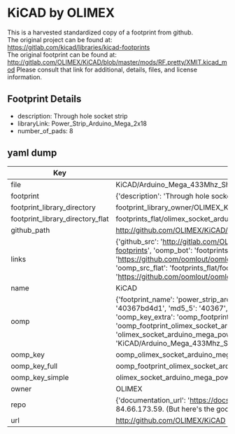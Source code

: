 # KiCAD by OLIMEX  
This is a harvested standardized copy of a footprint from github.  
The original project can be found at:  
https://gitlab.com/kicad/libraries/kicad-footprints  
The original footprint can be found at:
http://gitlab.com/OLIMEX/KiCAD/blob/master/mods/RF.pretty/XMIT.kicad_mod
Please consult that link for additional, details, files, and license information.  
## Footprint Details
* description: Through hole socket strip  
* libraryLink: Power_Strip_Arduino_Mega_2x18  
* number_of_pads: 8  
## yaml dump  
| Key | Value |  
| --- | --- |  
| file | KiCAD/Arduino_Mega_433Mhz_Shield/Socket_Arduino_Mega.pretty/Power_Strip_Arduino_Mega_2x18.kicad_mod |  
| footprint | {'description': 'Through hole socket strip', 'libraryLink': 'Power_Strip_Arduino_Mega_2x18', 'number_of_pads': 8} |  
| footprint_library_directory | footprint_library_owner/OLIMEX_KiCAD |  
| footprint_library_directory_flat | footprints_flat/olimex_socket_arduino_mega_power_strip_arduino_mega_2x18/working |  
| github_path | http://github.com/OLIMEX/KiCAD/blob/master/Arduino_Mega_433Mhz_Shield/Socket_Arduino_Mega.pretty/Power_Strip_Arduino_Mega_2x18.kicad_mod |  
| links | {'github_src': 'http://gitlab.com/OLIMEX/KiCAD/blob/master/mods/RF.pretty/XMIT.kicad_mod', 'github_src_repo': 'https://gitlab.com/kicad/libraries/kicad-footprints', 'oomp_bot': 'footprints/olimex_socket_arduino_mega_power_strip_arduino_mega_2x18/working', 'oomp_bot_github': 'https://github.com/oomlout/oomlout_oomp_footprint_bot/tree/main/footprints/olimex_socket_arduino_mega_power_strip_arduino_mega_2x18/working', 'oomp_src_flat': 'footprints_flat/footprints_flat/olimex_socket_arduino_mega_power_strip_arduino_mega_2x18/working', 'oomp_src_flat_github': 'https://github.com/oomlout/oomlout_oomp_footprint_src/tree/main/footprints_flat/olimex_socket_arduino_mega_power_strip_arduino_mega_2x18/working'} |  
| name | KiCAD |  
| oomp | {'footprint_name': 'power_strip_arduino_mega_2x18', 'library_name': 'socket_arduino_mega', 'md5': '40367bd4d10ee38c3c036165f2fff900', 'md5_10': '40367bd4d1', 'md5_5': '40367', 'md5_6': '40367b', 'oomp_key': 'oomp_olimex_socket_arduino_mega_power_strip_arduino_mega_2x18', 'oomp_key_extra': 'oomp_footprint_olimex_socket_arduino_mega_power_strip_arduino_mega_2x18', 'oomp_key_full': 'oomp_footprint_olimex_socket_arduino_mega_power_strip_arduino_mega_2x18_40367b', 'oomp_key_simple': 'olimex_socket_arduino_mega_power_strip_arduino_mega_2x18', 'original_filename': 'KiCAD/Arduino_Mega_433Mhz_Shield/Socket_Arduino_Mega.pretty/Power_Strip_Arduino_Mega_2x18.kicad_mod', 'owner_name': 'olimex'} |  
| oomp_key | oomp_olimex_socket_arduino_mega_power_strip_arduino_mega_2x18 |  
| oomp_key_full | oomp_footprint_olimex_socket_arduino_mega_power_strip_arduino_mega_2x18 |  
| oomp_key_simple | olimex_socket_arduino_mega_power_strip_arduino_mega_2x18 |  
| owner | OLIMEX |  
| repo | {'documentation_url': 'https://docs.github.com/rest/overview/resources-in-the-rest-api#rate-limiting', 'message': "API rate limit exceeded for 84.66.173.59. (But here's the good news: Authenticated requests get a higher rate limit. Check out the documentation for more details.)"} |  
| url | http://github.com/OLIMEX/KiCAD |  

